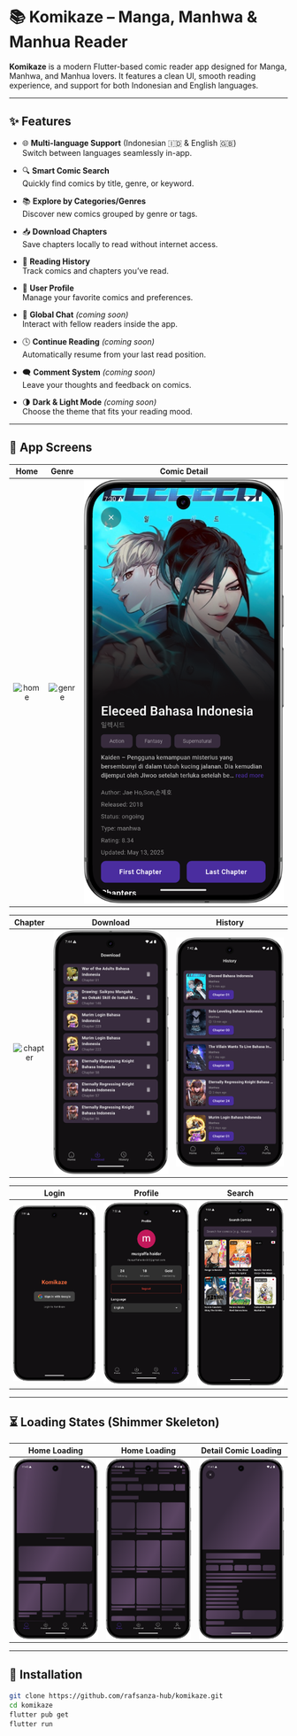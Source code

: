 # 📚 Komikaze – Manga, Manhwa & Manhua Reader

**Komikaze** is a modern Flutter-based comic reader app designed for Manga, Manhwa, and Manhua lovers. It features a clean UI, smooth reading experience, and support for both Indonesian and English languages.

---

## ✨ Features

- 🌐 **Multi-language Support** (Indonesian 🇮🇩 & English 🇬🇧)  
  Switch between languages seamlessly in-app.

- 🔍 **Smart Comic Search**  
  Quickly find comics by title, genre, or keyword.

- 📚 **Explore by Categories/Genres**  
  Discover new comics grouped by genre or tags.

- 📥 **Download Chapters**  
  Save chapters locally to read without internet access.


- 🧾 **Reading History**  
  Track comics and chapters you’ve read.

- 👤 **User Profile**  
  Manage your favorite comics and preferences.

- 💬 **Global Chat** *(coming soon)*  
  Interact with fellow readers inside the app.
  
- 🕓 **Continue Reading**   *(coming soon)*  
  Automatically resume from your last read position.

- 🗨️ **Comment System** *(coming soon)*  
  Leave your thoughts and feedback on comics.

- 🌗 **Dark & Light Mode**   *(coming soon)*  
  Choose the theme that fits your reading mood.

---

## 📸 App Screens

| Home | Genre | Comic Detail |
|:----:|:-----:|:------------:|
| ![home](assets/screenshots/home.png) | ![genre](assets/screenshots/genre.png) | ![comic_detail](assets/screenshots/comic_detail.png) |

| Chapter | Download | History |
|:-------:|:--------:|:-------:|
| ![chapter](assets/screenshots/chapter.png) | ![download](assets/screenshots/download.png) | ![history](assets/screenshots/history.png) |

| Login | Profile | Search |
|:-----:|:-------:|:------:|
| ![login](assets/screenshots/login.png) | ![profile](assets/screenshots/profile.png) | ![search](assets/screenshots/search.png) |

---

## ⏳ Loading States (Shimmer Skeleton)

| Home Loading | Home Loading | Detail Comic Loading |
|:------------:|:------------:|:--------------------:|
| ![home skeleton](assets/screenshots/home_skeleton.png) | ![home skeleton 2](assets/screenshots/home_skeleton2.png) | ![detail skeleton](assets/screenshots/detail_comic_skeleton.png) |

---

## 🚀 Installation

```bash
git clone https://github.com/rafsanza-hub/komikaze.git
cd komikaze
flutter pub get
flutter run
